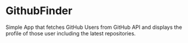 # GithubFinder
Simple App that fetches GitHub Users from GitHub API and displays the profile of those user including the latest repositories.
